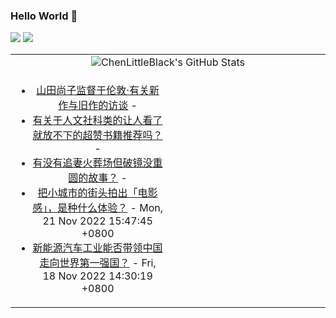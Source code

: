 ### Hello World 👋

[![](https://img.shields.io/badge/@ChenLittleBlack-1a6c81?style=flat&logo=java&logoColor=1a6c81&label=Java&colorA=ffffff)](https://www.java.com/)
[![](https://img.shields.io/badge/@ChenLittleBlack-41b883?style=flat&logo=vuedotjs&logoColor=41b883&label=Vue&colorA=ffffff)](https://cn.vuejs.org/)

<table>
<tr>
<td colspan="2" style="text-align: center;">
<img alt="ChenLittleBlack's GitHub Stats" src="https://github-readme-stats.vercel.app/api?username=ChenLittleBlack&show_icons=true&icon_color=CE1D2D&text_color=718096&bg_color=ffffff&hide_title=true" />
</td>
</tr>
<tr>
<td align="center" valign="middle">

<!-- START_SECTION:blog -->
* <a href='http://zhuanlan.zhihu.com/p/585421585?utm_campaign=rss&utm_medium=rss&utm_source=rss&utm_content=title' target='_blank'>山田尚子监督于伦敦·有关新作与旧作的访谈</a> - 
* <a href='http://www.zhihu.com/question/374206610/answer/2769600826?utm_campaign=rss&utm_medium=rss&utm_source=rss&utm_content=title' target='_blank'>有关于人文社科类的让人看了就放不下的超赞书籍推荐吗？</a> - 
* <a href='http://www.zhihu.com/question/497122453/answer/2738463953?utm_campaign=rss&utm_medium=rss&utm_source=rss&utm_content=title' target='_blank'>有没有追妻火葬场但破镜没重圆的故事？</a> - 
* <a href='http://www.zhihu.com/question/567250476/answer/2767740253?utm_campaign=rss&utm_medium=rss&utm_source=rss&utm_content=title' target='_blank'>把小城市的街头拍出「电影感」，是种什么体验？</a> - Mon, 21 Nov 2022 15:47:45 +0800
* <a href='http://www.zhihu.com/question/515337233/answer/2756568238?utm_campaign=rss&utm_medium=rss&utm_source=rss&utm_content=title' target='_blank'>新能源汽车工业能否带领中国走向世界第一强国？</a> - Fri, 18 Nov 2022 14:30:19 +0800
<!-- END_SECTION:blog -->

</td>
<td valign="middle" width="50%">

<!-- START_SECTION:douban -->

<!-- END_SECTION:douban -->

</td>
</tr>
</table>
